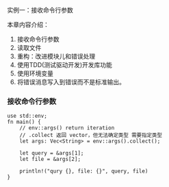 实例一：接收命令行参数

本章内容介绍：
1. 接收命令行参数
2. 读取文件
3. 重构：改进模块儿和错误处理
4. 使用TDD(测试驱动开发)开发库功能
5. 使用环境变量
6. 将错误消息写入到错误而不是标准输出。

### 接收命令行参数
```
use std::env;
fn main() {
    // env::args() return iteration
    // .collect 返回 vector，但无法确定类型 需要指定类型
    let args: Vec<String> = env::args().collect();

    let query = &args[1];
    let file = &args[2];

    println!("qury {}, file: {}", query, file)
}
```